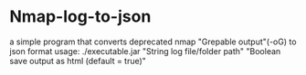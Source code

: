 # Nmap-log-to-json

a simple program that converts deprecated nmap "Grepable output"(-oG) to json format
usage: ./executable.jar "String log file/folder path" "Boolean save output as html (default = true)"
